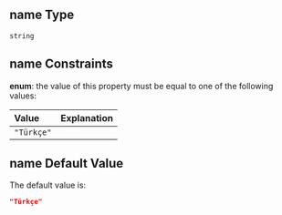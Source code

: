 ## name Type

`string`

## name Constraints

**enum**: the value of this property must be equal to one of the following values:

| Value      | Explanation |
| :--------- | ----------- |
| `"Türkçe"` |             |

## name Default Value

The default value is:

```json
"Türkçe"
```
